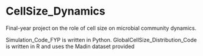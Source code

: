 # CellSize_Dynamics
Final-year project on the role of cell size on microbial community dynamics.

Simulation_Code_FYP is written in Python.
GlobalCellSize_Distribution_Code is written in R and uses the Madin dataset provided

